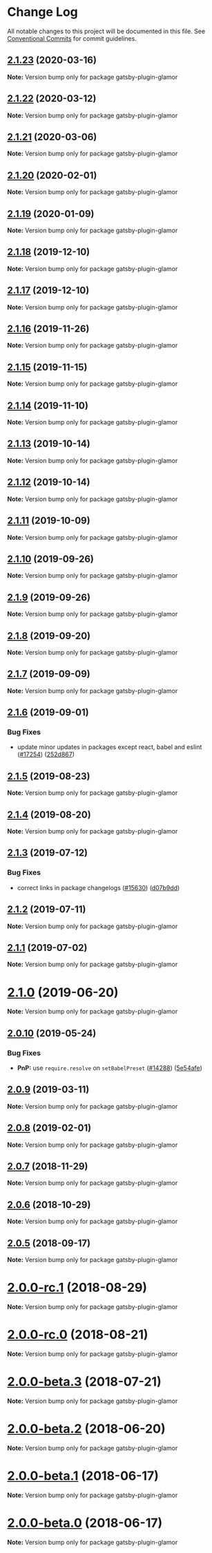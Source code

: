 # Change Log

All notable changes to this project will be documented in this file.
See [Conventional Commits](https://conventionalcommits.org) for commit guidelines.

## [2.1.23](https://github.com/gatsbyjs/gatsby/compare/gatsby-plugin-glamor@2.1.22...gatsby-plugin-glamor@2.1.23) (2020-03-16)

**Note:** Version bump only for package gatsby-plugin-glamor

## [2.1.22](https://github.com/gatsbyjs/gatsby/compare/gatsby-plugin-glamor@2.1.21...gatsby-plugin-glamor@2.1.22) (2020-03-12)

**Note:** Version bump only for package gatsby-plugin-glamor

## [2.1.21](https://github.com/gatsbyjs/gatsby/compare/gatsby-plugin-glamor@2.1.20...gatsby-plugin-glamor@2.1.21) (2020-03-06)

**Note:** Version bump only for package gatsby-plugin-glamor

## [2.1.20](https://github.com/gatsbyjs/gatsby/compare/gatsby-plugin-glamor@2.1.19...gatsby-plugin-glamor@2.1.20) (2020-02-01)

**Note:** Version bump only for package gatsby-plugin-glamor

## [2.1.19](https://github.com/gatsbyjs/gatsby/compare/gatsby-plugin-glamor@2.1.18...gatsby-plugin-glamor@2.1.19) (2020-01-09)

**Note:** Version bump only for package gatsby-plugin-glamor

## [2.1.18](https://github.com/gatsbyjs/gatsby/compare/gatsby-plugin-glamor@2.1.16...gatsby-plugin-glamor@2.1.18) (2019-12-10)

**Note:** Version bump only for package gatsby-plugin-glamor

## [2.1.17](https://github.com/gatsbyjs/gatsby/compare/gatsby-plugin-glamor@2.1.16...gatsby-plugin-glamor@2.1.17) (2019-12-10)

**Note:** Version bump only for package gatsby-plugin-glamor

## [2.1.16](https://github.com/gatsbyjs/gatsby/compare/gatsby-plugin-glamor@2.1.15...gatsby-plugin-glamor@2.1.16) (2019-11-26)

**Note:** Version bump only for package gatsby-plugin-glamor

## [2.1.15](https://github.com/gatsbyjs/gatsby/compare/gatsby-plugin-glamor@2.1.14...gatsby-plugin-glamor@2.1.15) (2019-11-15)

**Note:** Version bump only for package gatsby-plugin-glamor

## [2.1.14](https://github.com/gatsbyjs/gatsby/compare/gatsby-plugin-glamor@2.1.13...gatsby-plugin-glamor@2.1.14) (2019-11-10)

**Note:** Version bump only for package gatsby-plugin-glamor

## [2.1.13](https://github.com/gatsbyjs/gatsby/compare/gatsby-plugin-glamor@2.1.12...gatsby-plugin-glamor@2.1.13) (2019-10-14)

**Note:** Version bump only for package gatsby-plugin-glamor

## [2.1.12](https://github.com/gatsbyjs/gatsby/compare/gatsby-plugin-glamor@2.1.11...gatsby-plugin-glamor@2.1.12) (2019-10-14)

**Note:** Version bump only for package gatsby-plugin-glamor

## [2.1.11](https://github.com/gatsbyjs/gatsby/compare/gatsby-plugin-glamor@2.1.10...gatsby-plugin-glamor@2.1.11) (2019-10-09)

**Note:** Version bump only for package gatsby-plugin-glamor

## [2.1.10](https://github.com/gatsbyjs/gatsby/compare/gatsby-plugin-glamor@2.1.8...gatsby-plugin-glamor@2.1.10) (2019-09-26)

**Note:** Version bump only for package gatsby-plugin-glamor

## [2.1.9](https://github.com/gatsbyjs/gatsby/compare/gatsby-plugin-glamor@2.1.8...gatsby-plugin-glamor@2.1.9) (2019-09-26)

**Note:** Version bump only for package gatsby-plugin-glamor

## [2.1.8](https://github.com/gatsbyjs/gatsby/compare/gatsby-plugin-glamor@2.1.7...gatsby-plugin-glamor@2.1.8) (2019-09-20)

**Note:** Version bump only for package gatsby-plugin-glamor

## [2.1.7](https://github.com/gatsbyjs/gatsby/compare/gatsby-plugin-glamor@2.1.6...gatsby-plugin-glamor@2.1.7) (2019-09-09)

**Note:** Version bump only for package gatsby-plugin-glamor

## [2.1.6](https://github.com/gatsbyjs/gatsby/compare/gatsby-plugin-glamor@2.1.5...gatsby-plugin-glamor@2.1.6) (2019-09-01)

### Bug Fixes

- update minor updates in packages except react, babel and eslint ([#17254](https://github.com/gatsbyjs/gatsby/issues/17254)) ([252d867](https://github.com/gatsbyjs/gatsby/commit/252d867))

## [2.1.5](https://github.com/gatsbyjs/gatsby/compare/gatsby-plugin-glamor@2.1.4...gatsby-plugin-glamor@2.1.5) (2019-08-23)

**Note:** Version bump only for package gatsby-plugin-glamor

## [2.1.4](https://github.com/gatsbyjs/gatsby/compare/gatsby-plugin-glamor@2.1.3...gatsby-plugin-glamor@2.1.4) (2019-08-20)

**Note:** Version bump only for package gatsby-plugin-glamor

## [2.1.3](https://github.com/gatsbyjs/gatsby/compare/gatsby-plugin-glamor@2.1.2...gatsby-plugin-glamor@2.1.3) (2019-07-12)

### Bug Fixes

- correct links in package changelogs ([#15630](https://github.com/gatsbyjs/gatsby/issues/15630)) ([d07b9dd](https://github.com/gatsbyjs/gatsby/commit/d07b9dd))

## [2.1.2](https://github.com/gatsbyjs/gatsby/compare/gatsby-plugin-glamor@2.1.1...gatsby-plugin-glamor@2.1.2) (2019-07-11)

**Note:** Version bump only for package gatsby-plugin-glamor

## [2.1.1](https://github.com/gatsbyjs/gatsby/compare/gatsby-plugin-glamor@2.1.0...gatsby-plugin-glamor@2.1.1) (2019-07-02)

**Note:** Version bump only for package gatsby-plugin-glamor

# [2.1.0](https://github.com/gatsbyjs/gatsby/compare/gatsby-plugin-glamor@2.0.10...gatsby-plugin-glamor@2.1.0) (2019-06-20)

**Note:** Version bump only for package gatsby-plugin-glamor

## [2.0.10](https://github.com/gatsbyjs/gatsby/compare/gatsby-plugin-glamor@2.0.9...gatsby-plugin-glamor@2.0.10) (2019-05-24)

### Bug Fixes

- **PnP:** use `require.resolve` on `setBabelPreset` ([#14288](https://github.com/gatsbyjs/gatsby/issues/14288)) ([5e54afe](https://github.com/gatsbyjs/gatsby/commit/5e54afe))

## [2.0.9](https://github.com/gatsbyjs/gatsby/compare/gatsby-plugin-glamor@2.0.8...gatsby-plugin-glamor@2.0.9) (2019-03-11)

**Note:** Version bump only for package gatsby-plugin-glamor

## [2.0.8](https://github.com/gatsbyjs/gatsby/compare/gatsby-plugin-glamor@2.0.7...gatsby-plugin-glamor@2.0.8) (2019-02-01)

**Note:** Version bump only for package gatsby-plugin-glamor

<a name="2.0.7"></a>

## [2.0.7](https://github.com/gatsbyjs/gatsby/compare/gatsby-plugin-glamor@2.0.6...gatsby-plugin-glamor@2.0.7) (2018-11-29)

**Note:** Version bump only for package gatsby-plugin-glamor

<a name="2.0.6"></a>

## [2.0.6](https://github.com/gatsbyjs/gatsby/compare/gatsby-plugin-glamor@2.0.5...gatsby-plugin-glamor@2.0.6) (2018-10-29)

**Note:** Version bump only for package gatsby-plugin-glamor

<a name="2.0.5"></a>

## [2.0.5](https://github.com/gatsbyjs/gatsby/compare/gatsby-plugin-glamor@2.0.0-rc.1...gatsby-plugin-glamor@2.0.5) (2018-09-17)

**Note:** Version bump only for package gatsby-plugin-glamor

<a name="2.0.0-rc.1"></a>

# [2.0.0-rc.1](https://github.com/gatsbyjs/gatsby/compare/gatsby-plugin-glamor@2.0.0-rc.0...gatsby-plugin-glamor@2.0.0-rc.1) (2018-08-29)

**Note:** Version bump only for package gatsby-plugin-glamor

<a name="2.0.0-rc.0"></a>

# [2.0.0-rc.0](https://github.com/gatsbyjs/gatsby/compare/gatsby-plugin-glamor@2.0.0-beta.3...gatsby-plugin-glamor@2.0.0-rc.0) (2018-08-21)

**Note:** Version bump only for package gatsby-plugin-glamor

<a name="2.0.0-beta.3"></a>

# [2.0.0-beta.3](https://github.com/gatsbyjs/gatsby/compare/gatsby-plugin-glamor@2.0.0-beta.2...gatsby-plugin-glamor@2.0.0-beta.3) (2018-07-21)

**Note:** Version bump only for package gatsby-plugin-glamor

<a name="2.0.0-beta.2"></a>

# [2.0.0-beta.2](https://github.com/gatsbyjs/gatsby/compare/gatsby-plugin-glamor@2.0.0-beta.1...gatsby-plugin-glamor@2.0.0-beta.2) (2018-06-20)

**Note:** Version bump only for package gatsby-plugin-glamor

<a name="2.0.0-beta.1"></a>

# [2.0.0-beta.1](https://github.com/gatsbyjs/gatsby/compare/gatsby-plugin-glamor@2.0.0-beta.0...gatsby-plugin-glamor@2.0.0-beta.1) (2018-06-17)

**Note:** Version bump only for package gatsby-plugin-glamor

<a name="2.0.0-beta.0"></a>

# [2.0.0-beta.0](https://github.com/gatsbyjs/gatsby/compare/gatsby-plugin-glamor@1.6.13...gatsby-plugin-glamor@2.0.0-beta.0) (2018-06-17)

**Note:** Version bump only for package gatsby-plugin-glamor
